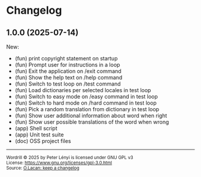# Changelog

## 1.0.0 (2025-07-14)

New:
- (fun) print copyright statement on startup
- (fun) Prompt user for instructions in a loop
- (fun) Exit the application on /exit command
- (fun) Show the help text on /help command 
- (fun) Switch to test loop on /test command
- (fun) Load dictionaries per selected locales in test loop
- (fun) Switch to easy mode on /easy command in test loop
- (fun) Switch to hard mode on /hard command in test loop
- (fun) Pick a random translation from dictionary in test loop
- (fun) Show user additional information about word when right
- (fun) Show user possible translations of the word when wrong
- (app) Shell script
- (app) Unit test suite
- (doc) OSS project files

___
<sup>Wordrill © 2025 by Peter Lényi is licensed under GNU GPL v3</sup>  
<sup>License: https://www.gnu.org/licenses/gpl-3.0.html </sup>  
<sup>Source: [O.Lacan: keep a changelog](https://keepachangelog.com/en/1.1.0/)<sup/>
